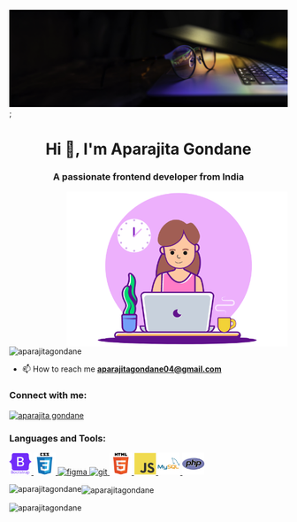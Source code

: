 ![logo](https://github.com/AparajitaGondane/AparajitaGondane/blob/main/glasses-lie-laptop-reflecting-light-from-screen-dark.jpg);
<h1 align="center">Hi 👋, I'm Aparajita Gondane</h1>
<h3 align="center">A passionate frontend developer from India</h3>
<img align="right" alt="coding_image" width="400" height="280" style="object-fit:cover;" src="https://github.com/AparajitaGondane/AparajitaGondane/blob/main/UTSEH078Aw.gif?w=1380">

<p align="left"> <img src="https://komarev.com/ghpvc/?username=aparajitagondane&label=Profile%20views&color=0e75b6&style=flat" alt="aparajitagondane"  /> </p>

- 📫 How to reach me **aparajitagondane04@gmail.com**

<h3 align="left">Connect with me:</h3>
<p align="left">
<a href="https://linkedin.com/in/aparajita gondane" target="blank"><img align="center" src="https://raw.githubusercontent.com/rahuldkjain/github-profile-readme-generator/master/src/images/icons/Social/linked-in-alt.svg" alt="aparajita gondane" height="30" width="40" /></a>
</p>

<h3 align="left">Languages and Tools:</h3>
<p align="left"> <a href="https://getbootstrap.com" target="_blank" rel="noreferrer"> <img src="https://raw.githubusercontent.com/devicons/devicon/master/icons/bootstrap/bootstrap-plain-wordmark.svg" alt="bootstrap" width="40" height="40"/> </a> <a href="https://www.w3schools.com/css/" target="_blank" rel="noreferrer"> <img src="https://raw.githubusercontent.com/devicons/devicon/master/icons/css3/css3-original-wordmark.svg" alt="css3" width="40" height="40"/> </a> <a href="https://www.figma.com/" target="_blank" rel="noreferrer"> <img src="https://www.vectorlogo.zone/logos/figma/figma-icon.svg" alt="figma" width="40" height="40"/> </a> <a href="https://git-scm.com/" target="_blank" rel="noreferrer"> <img src="https://www.vectorlogo.zone/logos/git-scm/git-scm-icon.svg" alt="git" width="40" height="40"/> </a> <a href="https://www.w3.org/html/" target="_blank" rel="noreferrer"> <img src="https://raw.githubusercontent.com/devicons/devicon/master/icons/html5/html5-original-wordmark.svg" alt="html5" width="40" height="40"/> </a> <a href="https://developer.mozilla.org/en-US/docs/Web/JavaScript" target="_blank" rel="noreferrer"> <img src="https://raw.githubusercontent.com/devicons/devicon/master/icons/javascript/javascript-original.svg" alt="javascript" width="40" height="40"/> </a> <a href="https://www.mysql.com/" target="_blank" rel="noreferrer"> <img src="https://raw.githubusercontent.com/devicons/devicon/master/icons/mysql/mysql-original-wordmark.svg" alt="mysql" width="40" height="40"/> </a> <a href="https://www.php.net" target="_blank" rel="noreferrer"> <img src="https://raw.githubusercontent.com/devicons/devicon/master/icons/php/php-original.svg" alt="php" width="40" height="40"/> </a> </p>

<p><img align="left" src="https://github-readme-stats.vercel.app/api/top-langs?username=aparajitagondane&show_icons=true&locale=en&layout=compact" alt="aparajitagondane" /></p>

<p><img align="center" src="https://github-readme-stats.vercel.app/api?username=aparajitagondane&show_icons=true&locale=en" alt="aparajitagondane" /></p>

<p><img align="center" src="https://github-readme-streak-stats.herokuapp.com/?user=aparajitagondane&" alt="aparajitagondane" /></p>
